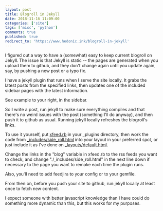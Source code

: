 ```yaml
---
layout: post
title: Blogroll in Jekyll
date: 2018-11-16 11:09:00
categories: ['site']
tags: ['misc', 'python']
comments: true
published: true
redirect_to: 'https://www.hedonic.ink/blogroll-in-jekyll'
---
```


I figured out a way to have a (somewhat) easy to keep current blogroll on Jekyll. The issue is that Jekyll is static -- the pages are generated when you upload them to github, and they don't change again until you update again, say, by pushing a new post or a typo fix.

I have a jekyll plugin that runs when I serve the site locally. It grabs the latest posts from the specified links, then updates one of the included sidebar pages with the latest information.

See example to your right, in the sidebar.

<!--more-->

So I write a post, run jekyll to make sure everything compiles and that there's no weird issues with the post (something I'll do anyway), and then push it to github as usual. Running jekyll locally refreshes the blogroll's links.

To use it yourself, put [xfeed.rb](https://github.com/exposit/katamoiran/blob/gh-pages/_plugins/xfeed.rb) in your _plugins directory, then work the code from [_includes/side_roll.html](https://github.com/exposit/katamoiran/blob/gh-pages/_includes/side_roll.html) into your layout in your preferred spot, or just include it as I've done on [_layouts/default.html](https://github.com/exposit/katamoiran/blob/gh-pages/_layouts/default.html).

Change the links in the "blog" variable in xfeed.rb to the rss feeds you want to check, and change "./_includes/side_roll.html" in the next line down if necessary to the page you want to remake each time the plugin runs.

Also, you'll need to add feedjira to your config or to your gemfile.

From then on, before you push your site to github, run jekyll locally at least once to fetch new content.

I expect someone with better javascript knowledge than I have could do something more dynamic than this, but this works for my purposes.
